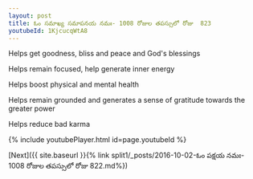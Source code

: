 ```yaml
---
layout: post
title: ఓం సమాఖ్య సమాపనయ నమః- 1008 రోజుల తపస్సులో రోజు  823
youtubeId: 1KjcucqWtA8
---
```

 
 
Helps get goodness, bliss and peace and God's blessings
 
Helps remain focused, help generate inner energy 
 
Helps boost physical and mental health 
 
Helps remain grounded and generates a sense of gratitude towards the greater power 
 
Helps reduce bad karma
 
 
 
 


{% include youtubePlayer.html id=page.youtubeId %}
 
[Next]({{ site.baseurl }}{% link  split1/_posts/2016-10-02-ఓం పక్షయ నమః- 1008 రోజుల తపస్సులో రోజు  822.md%})
 
